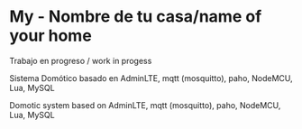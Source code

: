 # My - Nombre de tu casa/name of your home

Trabajo en progreso / work in progess

Sistema Domótico basado en AdminLTE, mqtt (mosquitto), paho, NodeMCU, Lua, MySQL

Domotic system based on AdminLTE, mqtt (mosquitto), paho, NodeMCU, Lua, MySQL
